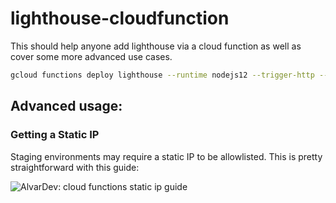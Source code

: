 # lighthouse-cloudfunction

This should help anyone add lighthouse via a cloud function as well as cover some more advanced use cases.

```sh
gcloud functions deploy lighthouse --runtime nodejs12 --trigger-http --memory=2048MB --set-env-vars SECRET=mysecret
```

## Advanced usage:

### Getting a Static IP

Staging environments may require a static IP to be allowlisted. This is pretty straightforward with this guide:

![AlvarDev: cloud functions static ip guide](https://github.com/AlvarDev/functions-static-ip)